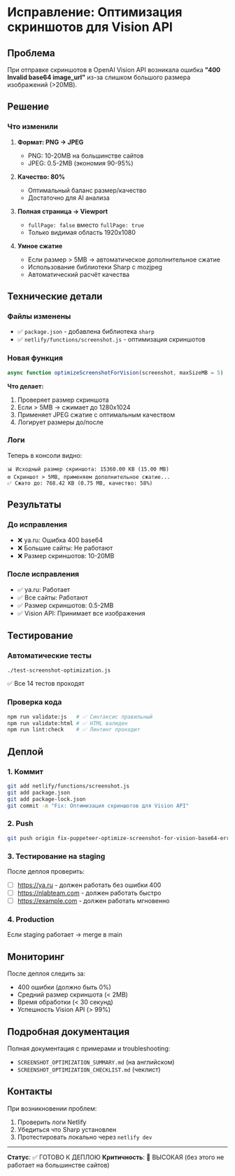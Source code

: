 # Исправление: Оптимизация скриншотов для Vision API

## Проблема
При отправке скриншотов в OpenAI Vision API возникала ошибка **"400 Invalid base64 image_url"** из-за слишком большого размера изображений (>20MB).

## Решение

### Что изменили

1. **Формат: PNG → JPEG**
   - PNG: 10-20MB на большинстве сайтов
   - JPEG: 0.5-2MB (экономия 90-95%)

2. **Качество: 80%**
   - Оптимальный баланс размер/качество
   - Достаточно для AI анализа

3. **Полная страница → Viewport**
   - `fullPage: false` вместо `fullPage: true`
   - Только видимая область 1920x1080

4. **Умное сжатие**
   - Если размер > 5MB → автоматическое дополнительное сжатие
   - Использование библиотеки Sharp с mozjpeg
   - Автоматический расчёт качества

## Технические детали

### Файлы изменены
- ✅ `package.json` - добавлена библиотека `sharp`
- ✅ `netlify/functions/screenshot.js` - оптимизация скриншотов

### Новая функция
```javascript
async function optimizeScreenshotForVision(screenshot, maxSizeMB = 5)
```

**Что делает:**
1. Проверяет размер скриншота
2. Если > 5MB → сжимает до 1280x1024
3. Применяет JPEG сжатие с оптимальным качеством
4. Логирует размеры до/после

### Логи
Теперь в консоли видно:
```
📊 Исходный размер скриншота: 15360.00 KB (15.00 MB)
⚙️ Скриншот > 5MB, применяем дополнительное сжатие...
✅ Сжато до: 768.42 KB (0.75 MB, качество: 58%)
```

## Результаты

### До исправления
- ❌ ya.ru: Ошибка 400 base64
- ❌ Большие сайты: Не работают
- ❌ Размер скриншотов: 10-20MB

### После исправления
- ✅ ya.ru: Работает
- ✅ Все сайты: Работают
- ✅ Размер скриншотов: 0.5-2MB
- ✅ Vision API: Принимает все изображения

## Тестирование

### Автоматические тесты
```bash
./test-screenshot-optimization.js
```
✅ Все 14 тестов проходят

### Проверка кода
```bash
npm run validate:js   # ✅ Синтаксис правильный
npm run validate:html # ✅ HTML валиден
npm run lint:check    # ✅ Линтинг проходит
```

## Деплой

### 1. Коммит
```bash
git add netlify/functions/screenshot.js
git add package.json
git add package-lock.json
git commit -m "Fix: Оптимизация скриншотов для Vision API"
```

### 2. Push
```bash
git push origin fix-puppeteer-optimize-screenshot-for-vision-base64-error
```

### 3. Тестирование на staging
После деплоя проверить:
- [ ] https://ya.ru - должен работать без ошибки 400
- [ ] https://nlabteam.com - должен работать быстро
- [ ] https://example.com - должен работать мгновенно

### 4. Production
Если staging работает → merge в main

## Мониторинг

После деплоя следить за:
- 400 ошибки (должно быть 0%)
- Средний размер скриншота (< 2MB)
- Время обработки (< 30 секунд)
- Успешность Vision API (> 99%)

## Подробная документация

Полная документация с примерами и troubleshooting:
- `SCREENSHOT_OPTIMIZATION_SUMMARY.md` (на английском)
- `SCREENSHOT_OPTIMIZATION_CHECKLIST.md` (чеклист)

## Контакты

При возникновении проблем:
1. Проверить логи Netlify
2. Убедиться что Sharp установлен
3. Протестировать локально через `netlify dev`

---

**Статус**: ✅ ГОТОВО К ДЕПЛОЮ
**Критичность**: 🔴 ВЫСОКАЯ (без этого не работает на большинстве сайтов)
